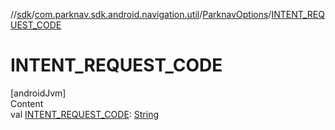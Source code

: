 //[sdk](../../../index.md)/[com.parknav.sdk.android.navigation.util](../index.md)/[ParknavOptions](index.md)/[INTENT_REQUEST_CODE](-i-n-t-e-n-t_-r-e-q-u-e-s-t_-c-o-d-e.md)



# INTENT_REQUEST_CODE  
[androidJvm]  
Content  
val [INTENT_REQUEST_CODE](-i-n-t-e-n-t_-r-e-q-u-e-s-t_-c-o-d-e.md): [String](https://developer.android.com/reference/kotlin/java/lang/String.html)  



